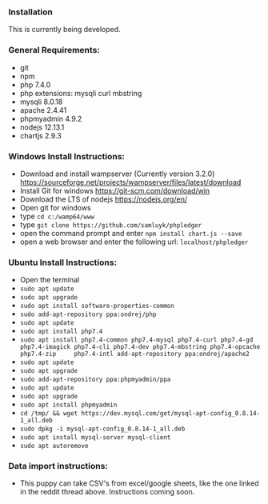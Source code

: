 ### Installation

This is currently being developed.

### General Requirements:
- git
- npm
- php 7.4.0
- php extensions: mysqli curl mbstring
- mysqli 8.0.18
- apache 2.4.41
- phpmyadmin 4.9.2
- nodejs 12.13.1
- chartjs 2.9.3

### Windows Install Instructions:
- Download and install wampserver (Currently version 3.2.0) https://sourceforge.net/projects/wampserver/files/latest/download
- Install Git for windows https://git-scm.com/download/win
- Download the LTS of nodejs https://nodejs.org/en/ 
- Open git for windows
- type `cd c:/wamp64/www`
- type `git clone https://github.com/samluyk/phpledger`
- open the command prompt and enter `npm install chart.js --save`
- open a web browser and enter the following url: `localhost/phpledger`


### Ubuntu Install Instructions:
- Open the terminal
- `sudo apt update`
- `sudo apt upgrade`
- `sudo apt install software-properties-common`
- `sudo add-apt-repository ppa:ondrej/php`
- `sudo apt update`
- `sudo apt install php7.4`
- `sudo apt install php7.4-common php7.4-mysql php7.4-curl php7.4-gd php7.4-imagick php7.4-cli php7.4-dev php7.4-mbstring php7.4-opcache php7.4-zip     php7.4-intl add-apt-repository ppa:ondrej/apache2`
- `sudo apt update`
- `sudo apt upgrade`
- `sudo add-apt-repository ppa:phpmyadmin/ppa`
- `sudo apt update`
- `sudo apt upgrade`
- `sudo apt install phpmyadmin`
- `cd /tmp/ && wget https://dev.mysql.com/get/mysql-apt-config_0.8.14-1_all.deb`
- `sudo dpkg -i mysql-apt-config_0.8.14-1_all.deb`
- `sudo apt install mysql-server mysql-client`
- `sudo apt autoremove`

### Data import instructions:
- This puppy can take CSV's from excel/google sheets, like the one linked in the reddit thread above. Instructions coming soon.